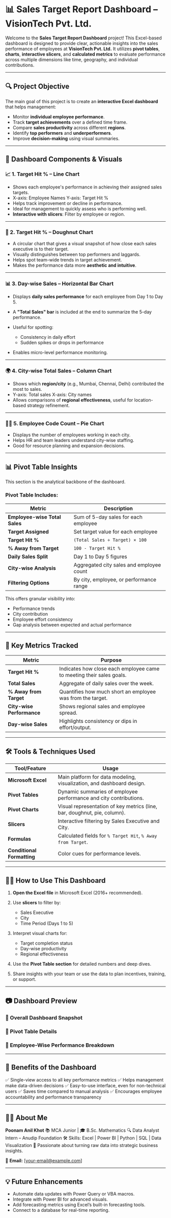 # 📊 **Sales Target Report Dashboard – VisionTech Pvt. Ltd.**

Welcome to the **Sales Target Report Dashboard** project! This Excel-based dashboard is designed to provide clear, actionable insights into the sales performance of employees at **VisionTech Pvt. Ltd.** It utilizes **pivot tables**, **charts**, **interactive slicers**, and **calculated metrics** to evaluate performance across multiple dimensions like time, geography, and individual contributions.

---

## 🔍 **Project Objective**

The main goal of this project is to create an **interactive Excel dashboard** that helps management:

* Monitor **individual employee performance**.
* Track **target achievements** over a defined time frame.
* Compare **sales productivity** across different **regions**.
* Identify **top performers** and **underperformers**.
* Improve **decision-making** using visual summaries.

---

## 🧩 **Dashboard Components & Visuals**

### 📈 1. **Target Hit % – Line Chart**

* Shows each employee's performance in achieving their assigned sales targets.
* X-axis: Employee Names
  Y-axis: Target Hit %
* Helps track improvement or decline in performance.
* Ideal for management to quickly assess who is performing well.
* **Interactive with slicers**: Filter by employee or region.

---

### 🍩 2. **Target Hit % – Doughnut Chart**

* A circular chart that gives a visual snapshot of how close each sales executive is to their target.
* Visually distinguishes between top performers and laggards.
* Helps spot team-wide trends in target achievement.
* Makes the performance data more **aesthetic and intuitive**.

---

### 📊 3. **Day-wise Sales – Horizontal Bar Chart**

* Displays **daily sales performance** for each employee from Day 1 to Day 5.
* A **"Total Sales" bar** is included at the end to summarize the 5-day performance.
* Useful for spotting:

  * Consistency in daily effort
  * Sudden spikes or drops in performance
* Enables micro-level performance monitoring.

---

### 🌍 4. **City-wise Total Sales – Column Chart**

* Shows which **region/city** (e.g., Mumbai, Chennai, Delhi) contributed the most to sales.
* Y-axis: Total sales
  X-axis: City names
* Allows comparisons of **regional effectiveness**, useful for location-based strategy refinement.

---

### 🧑‍💼 5. **Employee Code Count – Pie Chart**

* Displays the number of employees working in each city.
* Helps HR and team leaders understand city-wise staffing.
* Good for resource planning and expansion decisions.

---

## 📊 **Pivot Table Insights**

This section is the analytical backbone of the dashboard.

### Pivot Table Includes:

| Metric                        | Description                              |
| ----------------------------- | ---------------------------------------- |
| **Employee-wise Total Sales** | Sum of 5-day sales for each employee     |
| **Target Assigned**           | Set target value for each employee       |
| **Target Hit %**              | `(Total Sales ÷ Target) × 100`           |
| **% Away from Target**        | `100 - Target Hit %`                     |
| **Daily Sales Split**         | Day 1 to Day 5 figures                   |
| **City-wise Analysis**        | Aggregated city sales and employee count |
| **Filtering Options**         | By city, employee, or performance range  |

This offers granular visibility into:

* Performance trends
* City contribution
* Employee effort consistency
* Gap analysis between expected and actual performance

---

## 📌 **Key Metrics Tracked**

| Metric                    | Purpose                                                              |
| ------------------------- | -------------------------------------------------------------------- |
| **Target Hit %**          | Indicates how close each employee came to meeting their sales goals. |
| **Total Sales**           | Aggregate of daily sales over the week.                              |
| **% Away from Target**    | Quantifies how much short an employee was from the target.           |
| **City-wise Performance** | Shows regional sales and employee spread.                            |
| **Day-wise Sales**        | Highlights consistency or dips in effort/output.                     |

---

## 🛠️ **Tools & Techniques Used**

| Tool/Feature               | Usage                                                                    |
| -------------------------- | ------------------------------------------------------------------------ |
| **Microsoft Excel**        | Main platform for data modeling, visualization, and dashboard design.    |
| **Pivot Tables**           | Dynamic summaries of employee performance and city contributions.        |
| **Pivot Charts**           | Visual representation of key metrics (line, bar, doughnut, pie, column). |
| **Slicers**                | Interactive filtering by Sales Executive and City.                       |
| **Formulas**               | Calculated fields for `% Target Hit`, `% Away from Target`.              |
| **Conditional Formatting** | Color cues for performance levels.                                       |

---

## 👨‍💼 **How to Use This Dashboard**

1. **Open the Excel file** in Microsoft Excel (2016+ recommended).
2. Use **slicers** to filter by:

   * Sales Executive
   * City
   * Time Period (Days 1 to 5)
3. Interpret visual charts for:

   * Target completion status
   * Day-wise productivity
   * Regional effectiveness
4. Use the **Pivot Table section** for detailed numbers and deep dives.
5. Share insights with your team or use the data to plan incentives, training, or support.

---

## 📷 **Dashboard Preview**

### 📍 Overall Dashboard Snapshot



### 📍 Pivot Table Details



### 📍 Employee-Wise Performance Breakdown



---

## 🎯 **Benefits of the Dashboard**

✅ Single-view access to all key performance metrics
✅ Helps management make data-driven decisions
✅ Easy-to-use interface, even for non-technical users
✅ Saves time compared to manual analysis
✅ Encourages employee accountability and performance transparency

---

## 🙋‍♀️ **About Me**

**Poonam Anil Khot**
📚 MCA Junior | 🎓 B.Sc. Mathematics
🔍 Data Analyst Intern – Anudip Foundation
🛠️ Skills: Excel | Power BI | Python | SQL | Data Visualization
💼 Passionate about turning raw data into strategic business insights.

📧 **Email:** \[[your-email@example.com](poonamkhot11@gmail.com)]

---

## 💡 Future Enhancements

* Automate data updates with Power Query or VBA macros.
* Integrate with Power BI for advanced visuals.
* Add forecasting metrics using Excel’s built-in forecasting tools.
* Connect to a database for real-time reporting.

